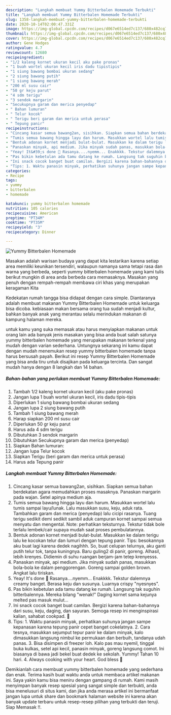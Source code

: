 ```yaml
---
description: "Langkah membuat Yummy Bitterbalen Homemade Terbukti"
title: "Langkah membuat Yummy Bitterbalen Homemade Terbukti"
slug: 1358-langkah-membuat-yummy-bitterbalen-homemade-terbukti
date: 2020-10-14T02:00:47.331Z
image: https://img-global.cpcdn.com/recipes/d067e6514ed7c137/680x482cq70/yummy-bitterbalen-homemade-foto-resep-utama.jpg
thumbnail: https://img-global.cpcdn.com/recipes/d067e6514ed7c137/680x482cq70/yummy-bitterbalen-homemade-foto-resep-utama.jpg
cover: https://img-global.cpcdn.com/recipes/d067e6514ed7c137/680x482cq70/yummy-bitterbalen-homemade-foto-resep-utama.jpg
author: Gene Hodges
ratingvalue: 4.7
reviewcount: 12680
recipeingredient:
- "1/2 kaleng kornet ukuran kecil aku pake pronas"
- "1 buah wortel ukuran kecil iris dadu tipistipis"
- "1 siung bawang bombai ukuran sedang"
- "2 siung bawang putih"
- "1 siung bawang merah"
- "200 ml susu cair"
- "50 gr keju parut"
- "4 sdm terigu"
- "3 sendok margarin"
- "Secukupnya garam dan merica penyedap"
- " Bahan lumuran"
- " Telur kocok"
- " Terigu beri garam dan merica untuk perasa"
- " Tepung panir"
recipeinstructions:
- "Cincang kasar semua bawang2an, sisihkan. Siapkan semua bahan berdekatan agara memudahkan proses masaknya. Panaskan margarin pada wajan. Setel apinya medium aja."
- "Tumis semua bawang hingga layu dan harum. Masukkan wortel lalu tumis sampai layu/lunak. Lalu masukkan susu, keju, aduk rata. Tambahkan garam dan merica (penyedap) lalu cicipi rasanya. Tuang terigu sedikit demi sedikit sambil aduk campuran kornet sampai semua menyatu dan mengental. Note: perhatikan teksturnya. Tekstur tidak bole terlalu lembek/cair supaya mudah saat proses pembulatannya."
- "Bentuk adonan kornet menjadi bulat-bulat. Masukkan ke dalam terigu lalu ke kocokan telur dan lumuri dengan tepung panir. Tips: besokannya aku buat lagi karena dedek nagihhh. So, buat celupan telurnya, aku ganti putih telur tok, tanpa kuningnya. Baru guling2 di panir, goreng. Alhasil, lebih krenyes. Didiemin di suhu ruangan berjam-jam tetep krenyesss."
- "Panaskan minyak, api medium. Jika minyak sudah panas, masukkan bola-bola ke dalam penggorengan. Goreng sampai golden brown. Angkat lalu tiriskan."
- "Yeay! It&#39;s done 🙌 Rasanya....nyemm... Enakkkk. Tekstur dalemnya creamy banget. Berasa keju dan susunya. Luarnya crispy &#34;nyesnyes&#34;."
- "Pas bikin kebetulan ada tamu datang ke rumah. Langsung tak suguhin bitterbalennya. Mereka bilang &#34;wenak!&#34; Daging kornet sama kejunya melted pas masuk mulut..."
- "Ini snack cocok banget buat camilan. Bergizi karena bahan-bahannya dari susu, keju, daging, dan sayuran. Semoga resep ini menginspirasi kalian, sahabat cookpad. 🙌"
- "Tips: 1. Waktu panasin minyak, perhatikan suhunya jangan sampe kepanasan karena tepung panir cepet banget cokelatnya. 2. Cara tesnya, masukkan sejumput tepur panir ke dalam minyak, kalo dimasukkan langsung nimbul ke permukaan dan berbuih, tandanya udah panas. 3. Bisa disimpen di freezer loh. Kalo pas mau nyemil, tinggal buka kulkas, setel api kecil, panasin minyak, goreng langsung comot. Ini biasanya di bawa jadi bekel buat dedek ke sekolah. Yummy! Tahan 10 hari. 4. Always cooking with your heart. God bless 🙌"
categories:
- Recipe
tags:
- yummy
- bitterbalen
- homemade

katakunci: yummy bitterbalen homemade 
nutrition: 105 calories
recipecuisine: American
preptime: "PT34M"
cooktime: "PT35M"
recipeyield: "3"
recipecategory: Dinner

---
```



![Yummy Bitterbalen Homemade](https://img-global.cpcdn.com/recipes/d067e6514ed7c137/680x482cq70/yummy-bitterbalen-homemade-foto-resep-utama.jpg)

Masakan adalah warisan budaya yang dapat kita lestarikan karena setiap area memiliki keunikan tersendiri, walaupun namanya sama tetapi rasa dan warna yang berbeda, seperti yummy bitterbalen homemade yang kami tulis berikut mungkin di area anda berbeda cara memasaknya. Masakan yang penuh dengan rempah-rempah membawa ciri khas yang merupakan keragaman Kita

Kedekatan rumah tangga bisa didapat dengan cara simple. Diantaranya adalah membuat makanan Yummy Bitterbalen Homemade untuk keluarga bisa dicoba. kebiasaan makan bersama orang tua sudah menjadi kultur, bahkan banyak anak yang merantau selalu merindukan makanan di kampung halaman mereka.



untuk kamu yang suka memasak atau harus menyiapkan makanan untuk orang lain ada banyak jenis masakan yang bisa anda buat salah satunya yummy bitterbalen homemade yang merupakan makanan terkenal yang mudah dengan varian sederhana. Untungnya sekarang ini kamu dapat dengan mudah menemukan resep yummy bitterbalen homemade tanpa harus bersusah payah.
Berikut ini resep Yummy Bitterbalen Homemade yang bisa anda tiru untuk disajikan pada keluarga tercinta. Dan sangat mudah hanya dengan 8 langkah dan 14 bahan.


<!--inarticleads1-->

##### Bahan-bahan yang perlukan membuat Yummy Bitterbalen Homemade:

1. Tambah 1/2 kaleng kornet ukuran kecil (aku pake pronas)
1. Jangan lupa 1 buah wortel ukuran kecil, iris dadu tipis-tipis
1. Diperlukan 1 siung bawang bombai ukuran sedang
1. Jangan lupa 2 siung bawang putih
1. Tambah 1 siung bawang merah
1. Harap siapkan 200 ml susu cair
1. Diperlukan 50 gr keju parut
1. Harus ada 4 sdm terigu
1. Dibutuhkan 3 sendok margarin
1. Dibutuhkan Secukupnya garam dan merica (penyedap)
1. Siapkan  Bahan lumuran:
1. Jangan lupa  Telur kocok
1. Siapkan  Terigu (beri garam dan merica untuk perasa)
1. Harus ada  Tepung panir




<!--inarticleads2-->

##### Langkah membuat  Yummy Bitterbalen Homemade:

1. Cincang kasar semua bawang2an, sisihkan. Siapkan semua bahan berdekatan agara memudahkan proses masaknya. Panaskan margarin pada wajan. Setel apinya medium aja.
1. Tumis semua bawang hingga layu dan harum. Masukkan wortel lalu tumis sampai layu/lunak. Lalu masukkan susu, keju, aduk rata. Tambahkan garam dan merica (penyedap) lalu cicipi rasanya. Tuang terigu sedikit demi sedikit sambil aduk campuran kornet sampai semua menyatu dan mengental. Note: perhatikan teksturnya. Tekstur tidak bole terlalu lembek/cair supaya mudah saat proses pembulatannya.
1. Bentuk adonan kornet menjadi bulat-bulat. Masukkan ke dalam terigu lalu ke kocokan telur dan lumuri dengan tepung panir. Tips: besokannya aku buat lagi karena dedek nagihhh. So, buat celupan telurnya, aku ganti putih telur tok, tanpa kuningnya. Baru guling2 di panir, goreng. Alhasil, lebih krenyes. Didiemin di suhu ruangan berjam-jam tetep krenyesss.
1. Panaskan minyak, api medium. Jika minyak sudah panas, masukkan bola-bola ke dalam penggorengan. Goreng sampai golden brown. Angkat lalu tiriskan.
1. Yeay! It&#39;s done 🙌 Rasanya....nyemm... Enakkkk. Tekstur dalemnya creamy banget. Berasa keju dan susunya. Luarnya crispy &#34;nyesnyes&#34;.
1. Pas bikin kebetulan ada tamu datang ke rumah. Langsung tak suguhin bitterbalennya. Mereka bilang &#34;wenak!&#34; Daging kornet sama kejunya melted pas masuk mulut...
1. Ini snack cocok banget buat camilan. Bergizi karena bahan-bahannya dari susu, keju, daging, dan sayuran. Semoga resep ini menginspirasi kalian, sahabat cookpad. 🙌
1. Tips: 1. Waktu panasin minyak, perhatikan suhunya jangan sampe kepanasan karena tepung panir cepet banget cokelatnya. 2. Cara tesnya, masukkan sejumput tepur panir ke dalam minyak, kalo dimasukkan langsung nimbul ke permukaan dan berbuih, tandanya udah panas. 3. Bisa disimpen di freezer loh. Kalo pas mau nyemil, tinggal buka kulkas, setel api kecil, panasin minyak, goreng langsung comot. Ini biasanya di bawa jadi bekel buat dedek ke sekolah. Yummy! Tahan 10 hari. 4. Always cooking with your heart. God bless 🙌




Demikianlah cara membuat yummy bitterbalen homemade yang sederhana dan enak. Terima kasih buat waktu anda untuk membaca artikel makanan ini. Saya yakin kamu bisa meniru dengan gampang di rumah. Kami masih menyimpan banyak resep spesial yang sangat simple dan terbukti, anda bisa menelusuri di situs kami, dan jika anda merasa artikel ini bermanfaat jangan lupa untuk share dan bookmark halaman website ini karena akan banyak update terbaru untuk resep-resep pilihan yang terbukti dan teruji. Siap Memasak !!. 
